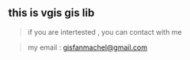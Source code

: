 ## this  is  vgis gis lib

>if you are intertested , you can contact with me 

>my email : gisfanmachel@gmail.com